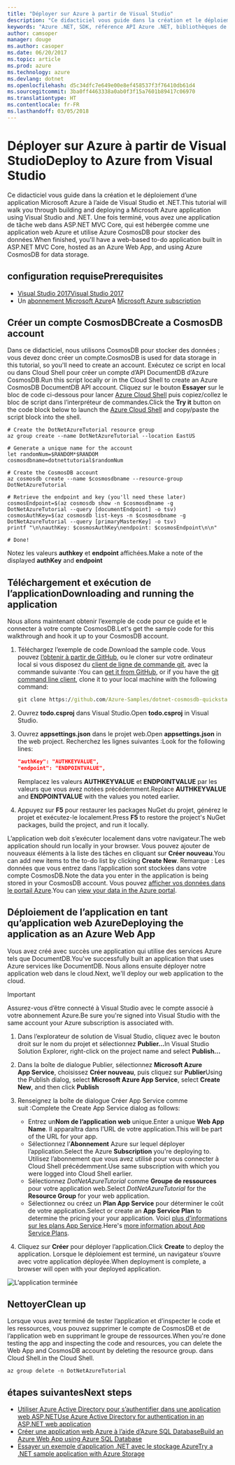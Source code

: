 ```yaml
---
title: "Déployer sur Azure à partir de Visual Studio"
description: "Ce didacticiel vous guide dans la création et le déploiement d’une application Microsoft Azure à l’aide de Visual Studio et .NET."
keywords: "Azure .NET, SDK, référence API Azure .NET, bibliothèques de classes .NET Azure"
author: camsoper
manager: douge
ms.author: casoper
ms.date: 06/20/2017
ms.topic: article
ms.prod: azure
ms.technology: azure
ms.devlang: dotnet
ms.openlocfilehash: d5c34dfc7e649e00e8ef458537f3f76410db61d4
ms.sourcegitcommit: 3ba0ff4463338a0ab0f3f15a7601b89417c06970
ms.translationtype: HT
ms.contentlocale: fr-FR
ms.lasthandoff: 03/05/2018
---
```

# <a name="deploy-to-azure-from-visual-studio"></a><span data-ttu-id="07e6b-104">Déployer sur Azure à partir de Visual Studio</span><span class="sxs-lookup"><span data-stu-id="07e6b-104">Deploy to Azure from Visual Studio</span></span>

<span data-ttu-id="07e6b-105">Ce didacticiel vous guide dans la création et le déploiement d’une application Microsoft Azure à l’aide de Visual Studio et .NET.</span><span class="sxs-lookup"><span data-stu-id="07e6b-105">This tutorial will walk you through building and deploying a Microsoft Azure application using Visual Studio and .NET.</span></span>  <span data-ttu-id="07e6b-106">Une fois terminé, vous avez une application de tâche web dans ASP.NET MVC Core, qui est hébergée comme une application web Azure et utilise Azure CosmosDB pour stocker des données.</span><span class="sxs-lookup"><span data-stu-id="07e6b-106">When finished, you'll have a web-based to-do application built in ASP.NET MVC Core, hosted as an Azure Web App, and using Azure CosmosDB for data storage.</span></span>

## <a name="prerequisites"></a><span data-ttu-id="07e6b-107">configuration requise</span><span class="sxs-lookup"><span data-stu-id="07e6b-107">Prerequisites</span></span>

* [<span data-ttu-id="07e6b-108">Visual Studio 2017</span><span class="sxs-lookup"><span data-stu-id="07e6b-108">Visual Studio 2017</span></span>](https://www.visualstudio.com/downloads/)
* <span data-ttu-id="07e6b-109">Un [abonnement Microsoft Azure](https://azure.microsoft.com/free/)</span><span class="sxs-lookup"><span data-stu-id="07e6b-109">A [Microsoft Azure subscription](https://azure.microsoft.com/free/)</span></span>

## <a name="create-a-cosmosdb-account"></a><span data-ttu-id="07e6b-110">Créer un compte CosmosDB</span><span class="sxs-lookup"><span data-stu-id="07e6b-110">Create a CosmosDB account</span></span>

<span data-ttu-id="07e6b-111">Dans ce didacticiel, nous utilisons CosmosDB pour stocker des données ; vous devez donc créer un compte.</span><span class="sxs-lookup"><span data-stu-id="07e6b-111">CosmosDB is used for data storage in this tutorial, so you'll need to create an account.</span></span>  <span data-ttu-id="07e6b-112">Exécutez ce script en local ou dans Cloud Shell pour créer un compte d’API DocumentDB d’Azure CosmosDB.</span><span class="sxs-lookup"><span data-stu-id="07e6b-112">Run this script locally or in the Cloud Shell to create an Azure CosmosDB DocumentDB API account.</span></span>  <span data-ttu-id="07e6b-113">Cliquez sur le bouton **Essayer** sur le bloc de code ci-dessous pour lancer [Azure Cloud Shell](/azure/cloud-shell/) puis copiez/collez le bloc de script dans l’interpréteur de commandes.</span><span class="sxs-lookup"><span data-stu-id="07e6b-113">Click the **Try it** button on the code block below to launch the [Azure Cloud Shell](/azure/cloud-shell/) and copy/paste the script block into the shell.</span></span>

```azurecli-interactive
# Create the DotNetAzureTutorial resource group
az group create --name DotNetAzureTutorial --location EastUS

# Generate a unique name for the account
let randomNum=$RANDOM*$RANDOM
cosmosdbname=dotnettutorial$randomNum

# Create the CosmosDB account
az cosmosdb create --name $cosmosdbname --resource-group DotNetAzureTutorial

# Retrieve the endpoint and key (you'll need these later)
cosmosEndpoint=$(az cosmosdb show -n $cosmosdbname -g DotNetAzureTutorial --query [documentEndpoint] -o tsv)
cosmosAuthKey=$(az cosmosdb list-keys -n $cosmosdbname -g DotNetAzureTutorial --query [primaryMasterKey] -o tsv)
printf "\n\nauthKey: $cosmosAuthKey\nendpoint: $cosmosEndpoint\n\n"

# Done!

```

<span data-ttu-id="07e6b-114">Notez les valeurs **authkey** et **endpoint** affichées.</span><span class="sxs-lookup"><span data-stu-id="07e6b-114">Make a note of the displayed **authKey** and **endpoint**</span></span> 

## <a name="downloading-and-running-the-application"></a><span data-ttu-id="07e6b-115">Téléchargement et exécution de l’application</span><span class="sxs-lookup"><span data-stu-id="07e6b-115">Downloading and running the application</span></span>

<span data-ttu-id="07e6b-116">Nous allons maintenant obtenir l’exemple de code pour ce guide et le connecter à votre compte CosmosDB.</span><span class="sxs-lookup"><span data-stu-id="07e6b-116">Let's get the sample code for this walkthrough and hook it up to your CosmosDB account.</span></span>

1. <span data-ttu-id="07e6b-117">Téléchargez l’exemple de code.</span><span class="sxs-lookup"><span data-stu-id="07e6b-117">Download the sample code.</span></span>  <span data-ttu-id="07e6b-118">Vous pouvez [l’obtenir à partir de GitHub](https://github.com/Azure-Samples/dotnet-cosmosdb-quickstart/), ou le cloner sur votre ordinateur local si vous disposez du [client de ligne de commande git](https://git-scm.com/), avec la commande suivante :</span><span class="sxs-lookup"><span data-stu-id="07e6b-118">You can [get it from GitHub](https://github.com/Azure-Samples/dotnet-cosmosdb-quickstart/), or if you have the [git command line client](https://git-scm.com/), clone it to your local machine with the following command:</span></span>

    ```cmd
    git clone https://github.com/Azure-Samples/dotnet-cosmosdb-quickstart
    ```

2. <span data-ttu-id="07e6b-119">Ouvrez **todo.csproj** dans Visual Studio.</span><span class="sxs-lookup"><span data-stu-id="07e6b-119">Open **todo.csproj** in Visual Studio.</span></span>

3. <span data-ttu-id="07e6b-120">Ouvrez **appsettings.json** dans le projet web.</span><span class="sxs-lookup"><span data-stu-id="07e6b-120">Open **appsettings.json** in the web project.</span></span>  <span data-ttu-id="07e6b-121">Recherchez les lignes suivantes :</span><span class="sxs-lookup"><span data-stu-id="07e6b-121">Look for the following lines:</span></span>

    ```json
    "authKey": "AUTHKEYVALUE",
    "endpoint": "ENDPOINTVALUE",
    ```
    <span data-ttu-id="07e6b-122">Remplacez les valeurs **AUTHKEYVALUE** et **ENDPOINTVALUE** par les valeurs que vous avez notées précédemment.</span><span class="sxs-lookup"><span data-stu-id="07e6b-122">Replace **AUTHKEYVALUE** and **ENDPOINTVALUE** with the values you noted earlier.</span></span>

4. <span data-ttu-id="07e6b-123">Appuyez sur **F5** pour restaurer les packages NuGet du projet, générez le projet et exécutez-le localement.</span><span class="sxs-lookup"><span data-stu-id="07e6b-123">Press **F5** to restore the project's NuGet packages, build the project, and run it locally.</span></span>

<span data-ttu-id="07e6b-124">L’application web doit s’exécuter localement dans votre navigateur.</span><span class="sxs-lookup"><span data-stu-id="07e6b-124">The web application should run locally in your browser.</span></span>  <span data-ttu-id="07e6b-125">Vous pouvez ajouter de nouveaux éléments à la liste des tâches en cliquant sur **Créer nouveau**.</span><span class="sxs-lookup"><span data-stu-id="07e6b-125">You can add new items to the to-do list by clicking **Create New**.</span></span>  <span data-ttu-id="07e6b-126">Remarque : Les données que vous entrez dans l’application sont stockées dans votre compte CosmosDB.</span><span class="sxs-lookup"><span data-stu-id="07e6b-126">Note the data you enter in the application is being stored in your CosmosDB account.</span></span>  <span data-ttu-id="07e6b-127">Vous pouvez [afficher vos données dans le portail Azure](/azure/documentdb/documentdb-view-json-document-explorer).</span><span class="sxs-lookup"><span data-stu-id="07e6b-127">You can [view your data in the Azure portal](/azure/documentdb/documentdb-view-json-document-explorer).</span></span>

## <a name="deploying-the-application-as-an-azure-web-app"></a><span data-ttu-id="07e6b-128">Déploiement de l’application en tant qu’application web Azure</span><span class="sxs-lookup"><span data-stu-id="07e6b-128">Deploying the application as an Azure Web App</span></span>

<span data-ttu-id="07e6b-129">Vous avez créé avec succès une application qui utilise des services Azure tels que DocumentDB.</span><span class="sxs-lookup"><span data-stu-id="07e6b-129">You've successfully built an application that uses Azure services like DocumentDB.</span></span>  <span data-ttu-id="07e6b-130">Nous allons ensuite déployer notre application web dans le cloud.</span><span class="sxs-lookup"><span data-stu-id="07e6b-130">Next, we'll deploy our web application to the cloud.</span></span>

> [!IMPORTANT]
> <span data-ttu-id="07e6b-131">Assurez-vous d’être connecté à Visual Studio avec le compte associé à votre abonnement Azure.</span><span class="sxs-lookup"><span data-stu-id="07e6b-131">Be sure you're signed into Visual Studio with the same account your Azure subscription is associated with.</span></span>

1. <span data-ttu-id="07e6b-132">Dans l’explorateur de solution de Visual Studio, cliquez avec le bouton droit sur le nom du projet et sélectionnez **Publier...**</span><span class="sxs-lookup"><span data-stu-id="07e6b-132">In Visual Studio Solution Explorer, right-click on the project name and select **Publish...**</span></span>

2. <span data-ttu-id="07e6b-133">Dans la boîte de dialogue Publier, sélectionnez **Microsoft Azure App Service**, choisissez **Créer nouveau**, puis cliquez sur **Publier**</span><span class="sxs-lookup"><span data-stu-id="07e6b-133">Using the Publish dialog, select **Microsoft Azure App Service**, select **Create New**, and then click **Publish**</span></span>

3. <span data-ttu-id="07e6b-134">Renseignez la boîte de dialogue Créer App Service comme suit :</span><span class="sxs-lookup"><span data-stu-id="07e6b-134">Complete the Create App Service dialog as follows:</span></span>

    * <span data-ttu-id="07e6b-135">Entrez un**Nom de l’application web** unique.</span><span class="sxs-lookup"><span data-stu-id="07e6b-135">Enter a unique **Web App Name**.</span></span>  <span data-ttu-id="07e6b-136">Il apparaîtra dans l’URL de votre application.</span><span class="sxs-lookup"><span data-stu-id="07e6b-136">This will be part of the URL for your app.</span></span>
    * <span data-ttu-id="07e6b-137">Sélectionnez l’**Abonnement** Azure sur lequel déployer l’application.</span><span class="sxs-lookup"><span data-stu-id="07e6b-137">Select the Azure **Subscription** you're deploying to.</span></span>  <span data-ttu-id="07e6b-138">Utilisez l’abonnement que vous avez utilisé pour vous connecter à Cloud Shell précédemment.</span><span class="sxs-lookup"><span data-stu-id="07e6b-138">Use same subscription with which you were logged into Cloud Shell earlier.</span></span>
    * <span data-ttu-id="07e6b-139">Sélectionnez *DotNetAzureTutorial* comme **Groupe de ressources** pour votre application web.</span><span class="sxs-lookup"><span data-stu-id="07e6b-139">Select *DotNetAzureTutorial* for the **Resource Group** for your web application.</span></span>
    * <span data-ttu-id="07e6b-140">Sélectionnez ou créez un **Plan App Service** pour déterminer le coût de votre application.</span><span class="sxs-lookup"><span data-stu-id="07e6b-140">Select or create an **App Service Plan** to determine the pricing your your application.</span></span>  <span data-ttu-id="07e6b-141">Voici [plus d’informations sur les plans App Service](/azure/app-service/azure-web-sites-web-hosting-plans-in-depth-overview).</span><span class="sxs-lookup"><span data-stu-id="07e6b-141">Here's [more information about App Service Plans](/azure/app-service/azure-web-sites-web-hosting-plans-in-depth-overview).</span></span>

4. <span data-ttu-id="07e6b-142">Cliquez sur **Créer** pour déployer l’application.</span><span class="sxs-lookup"><span data-stu-id="07e6b-142">Click **Create** to deploy the application.</span></span>  <span data-ttu-id="07e6b-143">Lorsque le déploiement est terminé, un navigateur s’ouvre avec votre application déployée.</span><span class="sxs-lookup"><span data-stu-id="07e6b-143">When deployment is complete, a browser will open with your deployed application.</span></span>

![L’application terminée](./media/dotnet-quickstart/todo.png)

## <a name="clean-up"></a><span data-ttu-id="07e6b-145">Nettoyer</span><span class="sxs-lookup"><span data-stu-id="07e6b-145">Clean up</span></span>

<span data-ttu-id="07e6b-146">Lorsque vous avez terminé de tester l’application et d’inspecter le code et les ressources, vous pouvez supprimer le compte de CosmosDB et de l’application web en supprimant le groupe de ressources.</span><span class="sxs-lookup"><span data-stu-id="07e6b-146">When you're done testing the app and inspecting the code and resources, you can delete the Web App and CosmosDB account by deleting the resource group.</span></span> <span data-ttu-id="07e6b-147">dans Cloud Shell.</span><span class="sxs-lookup"><span data-stu-id="07e6b-147">in the Cloud Shell.</span></span>

```azurecli-interactive
az group delete -n DotNetAzureTutorial
```

## <a name="next-steps"></a><span data-ttu-id="07e6b-148">étapes suivantes</span><span class="sxs-lookup"><span data-stu-id="07e6b-148">Next steps</span></span>

* [<span data-ttu-id="07e6b-149">Utiliser Azure Active Directory pour s’authentifier dans une application web ASP.NET</span><span class="sxs-lookup"><span data-stu-id="07e6b-149">Use Azure Active Directory for authentication in an ASP.NET web application</span></span>](/azure/active-directory/develop/active-directory-devquickstarts-webapp-dotnet)
* [<span data-ttu-id="07e6b-150">Créer une application web Azure à l’aide d’Azure SQL Database</span><span class="sxs-lookup"><span data-stu-id="07e6b-150">Build an Azure Web App using Azure SQL Database</span></span>](/azure/app-service-web/web-sites-dotnet-get-started)
* [<span data-ttu-id="07e6b-151">Essayer un exemple d’application .NET avec le stockage Azure</span><span class="sxs-lookup"><span data-stu-id="07e6b-151">Try a .NET sample application with Azure Storage</span></span>](/azure/storage/storage-samples-dotnet)



